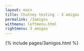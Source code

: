 ```yaml
---
layout: main
title: Chutney testing - 3 amigos
permalink: /3amigos
withmenu: leftmenu.html
rightmenu: 3 amigos
---
```

{% include pages/3amigos.html %}